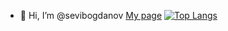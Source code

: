 - 👋 Hi, I’m @sevibogdanov
[My page](https://sevibogdanov.github.io)
[![Top Langs](https://github-readme-stats.vercel.app/api/top-langs/?username=anuraghazra&layout=compact)](https://github.com/anuraghazra/github-readme-stats)
